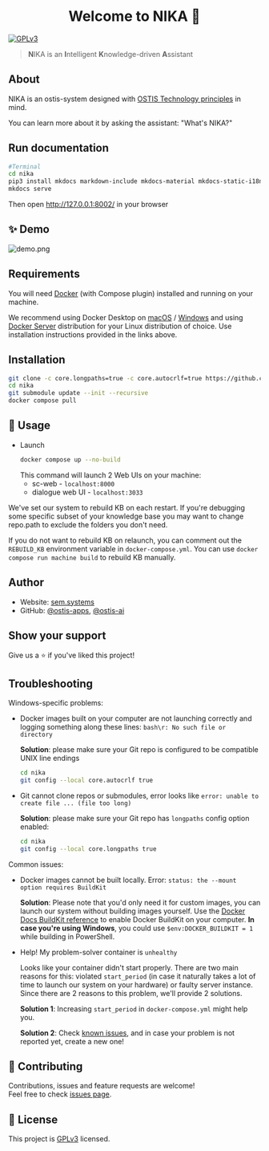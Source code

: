 <h1 align="center">Welcome to NIKA 👋</h1>
<p>
  <a href="https://www.gnu.org/licenses/gpl-3.0.html" target="_blank">
    <img alt="GPLv3" src="https://img.shields.io/badge/License-GPLv3-yellow.svg" />
  </a>
</p>

> **N**IKA is an **I**ntelligent **K**nowledge-driven **A**ssistant

## About
NIKA is an ostis-system designed with [OSTIS Technology principles](https://github.com/ostis-ai) in mind. 

You can learn more about it by asking the assistant: "What's NIKA?"

## Run documentation

```sh
#Terminal
cd nika
pip3 install mkdocs markdown-include mkdocs-material mkdocs-static-i18n
mkdocs serve
```

Then open http://127.0.0.1:8002/ in your browser

## ✨ Demo
![demo.png](docs/images/demo.png)


## Requirements
You will need [Docker](https://docs.docker.com/) (with Compose plugin) installed and running on your machine. 

We recommend using Docker Desktop on [macOS](https://docs.docker.com/desktop/install/mac-install/) / [Windows](https://docs.docker.com/desktop/install/windows-install/) and using [Docker Server](https://docs.docker.com/engine/install/#server) distribution for your Linux distribution of choice. Use installation instructions provided in the links above.
## Installation

```sh
git clone -c core.longpaths=true -c core.autocrlf=true https://github.com/ostis-apps/nika
cd nika
git submodule update --init --recursive
docker compose pull
```

## 🚀 Usage
- Launch
  ```sh
  docker compose up --no-build
  ```
    This command will launch 2 Web UIs on your machine: 
  - sc-web - `localhost:8000`
  - dialogue web UI - `localhost:3033`

We've set our system to rebuild KB on each restart. If you're debugging some specific subset of your knowledge base you may want to change repo.path to exclude the folders you don't need. 

If you do not want to rebuild KB on relaunch, you can comment out the `REBUILD_KB` environment variable in `docker-compose.yml`.
You can use `docker compose run machine build` to rebuild KB manually.

## Author

* Website: [sem.systems](https://sem.systems/)
* GitHub: [@ostis-apps](https://github.com/ostis-apps), [@ostis-ai](https://github.com/ostis-ai)

## Show your support

Give us a ⭐️ if you've liked this project!

## Troubleshooting
Windows-specific problems:
- Docker images built on your computer are not launching correctly and logging something along these lines: `bash\r: No such file or directory`
  
  **Solution**: please make sure your Git repo is configured to be compatible UNIX line endings
  ```sh
  cd nika
  git config --local core.autocrlf true
  ```
- Git cannot clone repos or submodules, error looks like `error: unable to create file ... (file too long)`

  **Solution**: please make sure your Git repo has `longpaths` config option enabled:
  ```sh
  cd nika
  git config --local core.longpaths true
  ```
Common issues:
- Docker images cannot be built locally. Error: `status: the --mount option requires BuildKit` 
  
  **Solution**: Please note that you'd only need it for custom images, you can launch our system without building images yourself. Use the [Docker Docs BuildKit reference](https://docs.docker.com/go/buildkit) to enable Docker BuildKit on your computer. **In case you're using Windows**, you could use `$env:DOCKER_BUILDKIT = 1` while building in PowerShell.

- Help! My problem-solver container is `unhealthy`
  
  Looks like your container didn't start properly. There are two main reasons for this: violated `start_period` (in case it naturally takes a lot of time to launch our system on your hardware) or faulty server instance. Since there are 2 reasons to this problem, we'll provide 2 solutions. 
  
  **Solution 1**: Increasing `start_period` in `docker-compose.yml` might help you.

  **Solution 2**: Check [known issues](https://github.com/ostis-apps/nika/issues), and in case your problem is not reported yet, create a new one! 


## 🤝 Contributing

Contributions, issues and feature requests are welcome!<br />Feel free to check [issues page](https://github.com/ostis-apps/nika/issues). 

## 📝 License

This project is [GPLv3](https://www.gnu.org/licenses/gpl-3.0.html) licensed.
